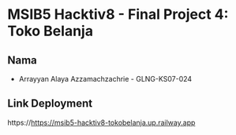 # MSIB5 Hacktiv8 - Final Project 4: Toko Belanja

## Nama
 - Arrayyan Alaya Azzamachzachrie - GLNG-KS07-024

## Link Deployment
https://https://msib5-hacktiv8-tokobelanja.up.railway.app
